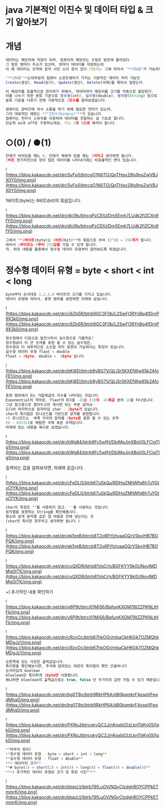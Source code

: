 # java 기본적인 이진수 및 데이터 타입 & 크기 알아보기

# 개념

```jsx
데이터는 메모리에 저장이 되며, 컴퓨터의 메모리는 수많은 방안에 들어있다. 
그 방은 방마다 주소가 있으며, 방마다 데이터를 저장하는데 
이 때 데이터는 숫자와 문자 사진 소리 등이 있다.사용자는 그에 따라서 "**CRUD"가 가능하다.**

"**CRUD"**는대부분의 컴퓨터 소프트웨어가 가지는 기본적인 데이터 처리 기능인 
Create(생성), Read(읽기), Update(갱신), Delete(삭제)를 묶어서 일컫는다.

이 메모리를 효율적으로 관리하기 위해서, 데이터마다 메모리를 크기를 자동으로 할당한다.
이를 나누기 위한 분류 기준으로 정수형(int), 실수형(double), 문자형(String) 등으로 분류한다.
분류 기준을 다루기 전에 기본적으로 2진수를 알아보겠습니다.

컴퓨터도 장비간에 의사 소통을 하기 위해 필요한 언어가 있는데,
그의 대표적인 예로는 **"2진수(binary)"**가 있습니다.
컴퓨터는 전자식 스위치를 이용하여 데이터를 전달하는 걸 기초로 합니다.
단순히 on과 off로 구분하는데요. 이는 1과 0으로 해석이 됩니다.
```

# ○(0) / ●(1)

```jsx
안에가 비어있을 때는 0, 안에가 채워져 있을 때는 1이라고 생각하면 됩니다.
1비트 한가지만으로 양이 많은 데이터를 나타내기에는 비효율적인 면이 있습니다.
```

![https://blog.kakaocdn.net/dn/SvFo0/btrcgO1N0TG/QnTHqv29Is9nsZwVBJX0Y0/img.png](https://blog.kakaocdn.net/dn/SvFo0/btrcgO1N0TG/QnTHqv29Is9nsZwVBJX0Y0/img.png)

1바이트(byte)는 8비트(bit)의 묶음입니다.

![https://blog.kakaocdn.net/dn/dlcI9s/btrcgPzCEIU/Dm5Emh7LUdk2fiZCXn9fY0/img.png](https://blog.kakaocdn.net/dn/dlcI9s/btrcgPzCEIU/Dm5Emh7LUdk2fiZCXn9fY0/img.png)

```jsx
그래서 **1바이트(byte)는 8비트(bit)**의 묶음으로 하여 (2^8) = 256개가 됩니다.
따라서 1바이트는 0부터 255값을 가질 수 있게 됩니다.
자, 위의 내용을 활용해서 정수형 데이터 유형부터 알아보도록 하겠습니다.
```

# **정수형 데이터 유형 = byte < short < int < long**

```jsx
byte부터 순서대로 1,2,4,8 바이트의 크기를 가지고 있습니다.
데이터 유형에 따라서, 표현 범위를 표현하면 아래와 같습니다.
```

![https://blog.kakaocdn.net/dn/c6ZbSR/btrb9GC3F0b/L2SwFORYnBq4fDrnP9X3k0/img.png](https://blog.kakaocdn.net/dn/c6ZbSR/btrb9GC3F0b/L2SwFORYnBq4fDrnP9X3k0/img.png)

```jsx
정수형에서 다음으로 발전시켜서 실수형으로 가볼까요?
정수형보다 더 큰 숫자를 표현 할 수 있는 실수형은,
정수형과 더 세부적으로 소숫점 까지 표현이 가능하다는 특징이 있습니다.
실수형 데이터 유형 flaot < double
float = 4byte, double =  8byte 입니다.
```

![https://blog.kakaocdn.net/dn/bKj6EI/btrcb9yBG7V/QLiSr5KXEfWw65k2AfoFE1/img.png](https://blog.kakaocdn.net/dn/bKj6EI/btrcb9yBG7V/QLiSr5KXEfWw65k2AfoFE1/img.png)

```jsx
표현 범위에서 E는 거듭제곱의 지수를 나타내는 것입니다.
Exponential의 약자로, flaot의 E다음 -45는 (10의 -45제곱 분의 1)을 타나냅니다.
그냥 참고용으로 알아두고만 계시면 되는 부분 같아요~
드디어 마지막으로 문자타입 char - 2byte가 있습니다.
char의 특이점은 유니코드를 기반으로 문자를 표현합니다.
+) 유니코드는  세계 각국의 문자를 2byte로 표현 할 수 있는 숫자
(0 ~ 65535)로 매핑한 국제 표준 규약입니다.
아래에 있는 내용을 예시로 보겠습니다.
```

![https://blog.kakaocdn.net/dn/kWg84/btrb9Fc5wfH/DbiMpJjnXBsV0LFCjgTIg1/img.png](https://blog.kakaocdn.net/dn/kWg84/btrb9Fc5wfH/DbiMpJjnXBsV0LFCjgTIg1/img.png)

출력되는 값을 살펴보자면, 아래와 같습니다.

![https://blog.kakaocdn.net/dn/cFeDLG/btrb67uSkQu/RDHqZMhWfq6h7uYGtxCfYK/img.png](https://blog.kakaocdn.net/dn/cFeDLG/btrb67uSkQu/RDHqZMhWfq6h7uYGtxCfYK/img.png)

```jsx
char의 특징은 ""를 사용하지 않고, ''를 사용하는 것입니다.
문자열을 표현하는 String을 확인해봅시다.
평소와 같게 문자열 값은 겹 따옴표 안에 넣는다는 것
(char만 특이한 경우라고 생각하면 됩니다.)
```

![https://blog.kakaocdn.net/dn/ek5reB/btrcb8T2o6P/fztvaaGQrVSkyiHB7BOPQK/img.png](https://blog.kakaocdn.net/dn/ek5reB/btrcb8T2o6P/fztvaaGQrVSkyiHB7BOPQK/img.png)

![https://blog.kakaocdn.net/dn/cyQXDR/btrb81VqCrh/BGFKYY9k0UNoyIMDMgGtTK/img.png](https://blog.kakaocdn.net/dn/cyQXDR/btrb81VqCrh/BGFKYY9k0UNoyIMDMgGtTK/img.png)

+) 추가적인 내용 확인하기

![https://blog.kakaocdn.net/dn/v6P9t/btrcj01MiS6/BafunKXGM78tZZPKNLtHFk/img.png](https://blog.kakaocdn.net/dn/v6P9t/btrcj01MiS6/BafunKXGM78tZZPKNLtHFk/img.png)

![https://blog.kakaocdn.net/dn/cRzvOc/btrb67hkOGr/mbaCkHK0A7OZMQhkMDgJz1/img.png](https://blog.kakaocdn.net/dn/cRzvOc/btrb67hkOGr/mbaCkHK0A7OZMQhkMDgJz1/img.png)

```jsx
오른쪽에 있는 사진은 출력값입니다.
특이함을 확인해보시면, 주석에 달려있는 대로의 특이점이 확인 간읗바니다
논리타입의 boolean
bloolean은 특이하게 1byte만 사용합니다.
왜냐하면 bloolean의 출력값으로는 true, false 단 두가지의 값만 가질 수 있기 때문입니다
```

![https://blog.kakaocdn.net/dn/bg0T8n/btrb9RkHP6A/d80kgmkrF4ospVFeqdMhq0/img.png](https://blog.kakaocdn.net/dn/bg0T8n/btrb9RkHP6A/d80kgmkrF4ospVFeqdMhq0/img.png)

![https://blog.kakaocdn.net/dn/PXRpJ/btrcokyQC2J/nKoxb02zLknTbKy0Sj1qk0/img.png](https://blog.kakaocdn.net/dn/PXRpJ/btrcokyQC2J/nKoxb02zLknTbKy0Sj1qk0/img.png)

```jsx
**마무리 정리)
**정수형 데이터 유형 - byte < short < int < long**
**실수형 데이터 유형 - float < double**
**+ 데이터의 크기**
**# byte(1) < short(2) < int(4) < long(8) < float(4) < double(8)**
**+) 추가적인 데이터 유형당 크기 및 특징 사진****
```

![https://blog.kakaocdn.net/dn/btqoLV/btrb78fLuOV/NQyClzdghROYCPPkETmmrK/img.png](https://blog.kakaocdn.net/dn/btqoLV/btrb78fLuOV/NQyClzdghROYCPPkETmmrK/img.png)
